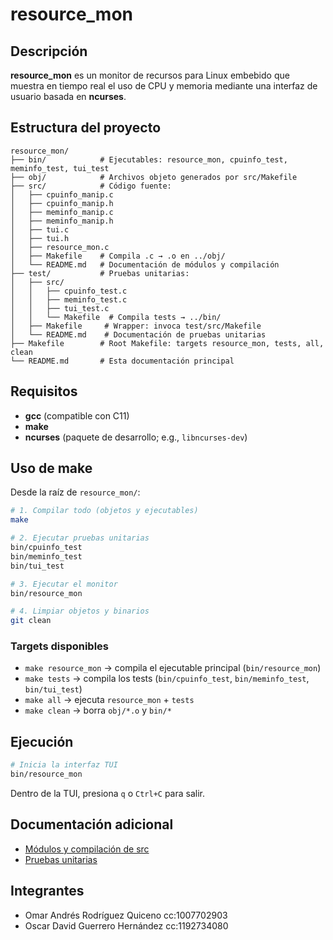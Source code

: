 # resource\_mon

## Descripción

**resource\_mon** es un monitor de recursos para Linux embebido que muestra en tiempo real el uso de CPU y memoria mediante una interfaz de usuario basada en **ncurses**.

## Estructura del proyecto

```text
resource_mon/
├── bin/            # Ejecutables: resource_mon, cpuinfo_test, meminfo_test, tui_test
├── obj/            # Archivos objeto generados por src/Makefile
├── src/            # Código fuente:
│   ├── cpuinfo_manip.c
│   ├── cpuinfo_manip.h
│   ├── meminfo_manip.c
│   ├── meminfo_manip.h
│   ├── tui.c
│   ├── tui.h
│   ├── resource_mon.c
│   ├── Makefile    # Compila .c → .o en ../obj/
│   └── README.md   # Documentación de módulos y compilación
├── test/           # Pruebas unitarias:
│   ├── src/
│   │   ├── cpuinfo_test.c
│   │   ├── meminfo_test.c
│   │   ├── tui_test.c
│   │   └── Makefile  # Compila tests → ../bin/
│   ├── Makefile     # Wrapper: invoca test/src/Makefile
│   └── README.md    # Documentación de pruebas unitarias
├── Makefile        # Root Makefile: targets resource_mon, tests, all, clean
└── README.md       # Esta documentación principal
```

## Requisitos

* **gcc** (compatible con C11)
* **make**
* **ncurses** (paquete de desarrollo; e.g., `libncurses-dev`)

## Uso de make

Desde la raíz de `resource_mon/`:

```bash
# 1. Compilar todo (objetos y ejecutables)
make

# 2. Ejecutar pruebas unitarias
bin/cpuinfo_test
bin/meminfo_test
bin/tui_test

# 3. Ejecutar el monitor
bin/resource_mon

# 4. Limpiar objetos y binarios
git clean
```

### Targets disponibles

* `make resource_mon` → compila el ejecutable principal (`bin/resource_mon`)
* `make tests`        → compila los tests (`bin/cpuinfo_test`, `bin/meminfo_test`, `bin/tui_test`)
* `make all`          → ejecuta `resource_mon` + `tests`
* `make clean`        → borra `obj/*.o` y `bin/*`

## Ejecución

```bash
# Inicia la interfaz TUI
bin/resource_mon
```

Dentro de la TUI, presiona `q` o `Ctrl+C` para salir.

## Documentación adicional

* [Módulos y compilación de src](src/README.md)
* [Pruebas unitarias](test/README.md)

## Integrantes

* Omar Andrés Rodríguez Quiceno cc:1007702903
* Oscar David Guerrero Hernández cc:1192734080
